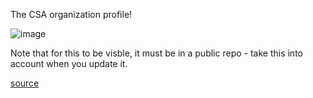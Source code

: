 The CSA organization profile!

![image](https://user-images.githubusercontent.com/8389039/133793902-282873a8-ed4c-4b40-828a-56b7758dcc49.png)

Note that for this to be visble, it must be in a public repo - take this into account when you update it.

[source](https://github.blog/changelog/2021-09-14-readmes-for-organization-profiles/)
